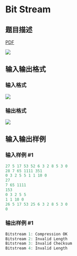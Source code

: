 # Bit Stream

## 题目描述

[problemUrl]: https://uva.onlinejudge.org/index.php?option=com_onlinejudge&Itemid=8&category=23&page=show_problem&problem=2120

[PDF](https://uva.onlinejudge.org/external/111/p11179.pdf)

![](https://cdn.luogu.com.cn/upload/vjudge_pic/UVA11179/3790120d311aabe6b7c9317cacff5ec8d38b8f74.png)

## 输入输出格式

### 输入格式

![](https://cdn.luogu.com.cn/upload/vjudge_pic/UVA11179/3dd9d56f4468b671dfbb350bf2ccf96ac4b353ce.png)

### 输出格式

![](https://cdn.luogu.com.cn/upload/vjudge_pic/UVA11179/7416ac1b0968e2df93058b8a7e1a1dd029fe04f3.png)

## 输入输出样例

### 输入样例 #1

```cpp
27 5 17 53 52 6 3 2 8 5 3 0
28 7 65 1111 351
0 3 2 5 5 1 1 10 0
27
7 65 1111
153
0 3 2 5 5
1 1 10 0
26 5 17 53 25 6 3 2 8 5 3 0
0
```


### 输出样例 #1

```cpp
Bitstream 1: Compression OK
Bitstream 2: Invalid Length
Bitstream 3: Invalid Checksum
Bitstream 4: Invalid Length
```


